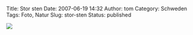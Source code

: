 Title: Stor sten
Date: 2007-06-19 14:32
Author: tom
Category: Schweden
Tags: Foto, Natur
Slug: stor-sten
Status: published

[![](http://www.fiket.de/pic/storsten_s.jpg)](http://www.fiket.de/pic/storsten_l.jpg)

